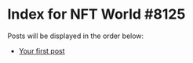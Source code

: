 # Index for NFT World #8125
Posts will be displayed in the order below:

- [Your first post](./001-first.md)

